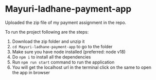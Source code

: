 # Mayuri-ladhane-payment-app

Uploaded the zip file of my payment assignment in the repo. 

To run the project following are the steps:

1) Download the zip folder and unzip it
2) `cd Mayuri-ladhane-payment-app` to go to the folder 
3) Make sure you have node installed (preferred: node v18)
4) Do `npm i` to install all the dependencies
5) Run `npm run start` command to run the application
6) You will get the localhost url in the terminal click on the same to open the app in browser
